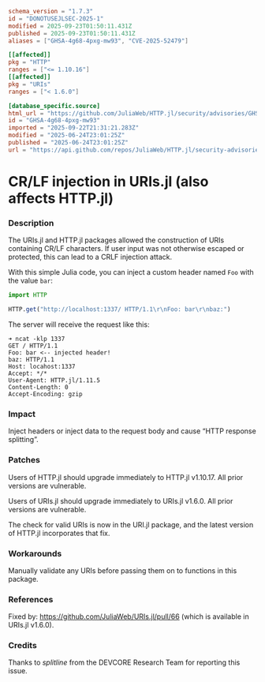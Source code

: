 ```toml
schema_version = "1.7.3"
id = "DONOTUSEJLSEC-2025-1"
modified = 2025-09-23T01:50:11.431Z
published = 2025-09-23T01:50:11.431Z
aliases = ["GHSA-4g68-4pxg-mw93", "CVE-2025-52479"]

[[affected]]
pkg = "HTTP"
ranges = ["<= 1.10.16"]
[[affected]]
pkg = "URIs"
ranges = ["< 1.6.0"]

[database_specific.source]
html_url = "https://github.com/JuliaWeb/HTTP.jl/security/advisories/GHSA-4g68-4pxg-mw93"
id = "GHSA-4g68-4pxg-mw93"
imported = "2025-09-22T21:31:21.283Z"
modified = "2025-06-24T23:01:25Z"
published = "2025-06-24T23:01:25Z"
url = "https://api.github.com/repos/JuliaWeb/HTTP.jl/security-advisories/GHSA-4g68-4pxg-mw93"
```

# CR/LF injection in URIs.jl (also affects HTTP.jl)


### Description

The URIs.jl and HTTP.jl packages allowed the construction of URIs containing CR/LF characters. If user input was not otherwise escaped or protected, this can lead to a CRLF injection attack.

With this simple Julia code, you can inject a custom header named `Foo` with the value `bar`:

```julia
import HTTP

HTTP.get("http://localhost:1337/ HTTP/1.1\r\nFoo: bar\r\nbaz:")
```

The server will receive the request like this:

```
➜ ncat -klp 1337
GET / HTTP/1.1
Foo: bar <-- injected header!
baz: HTTP/1.1
Host: locahost:1337
Accept: */*
User-Agent: HTTP.jl/1.11.5
Content-Length: 0
Accept-Encoding: gzip
```

### Impact

Inject headers or inject data to the request body and cause “HTTP response splitting”.

### Patches

Users of HTTP.jl should upgrade immediately to HTTP.jl v1.10.17. All prior versions are vulnerable.

Users of URIs.jl should upgrade immediately to URIs.jl v1.6.0. All prior versions are vulnerable.

The check for valid URIs is now in the URI.jl package, and the latest version of HTTP.jl incorporates that fix. 

### Workarounds

Manually validate any URIs before passing them on to functions in this package. 

### References

Fixed by: https://github.com/JuliaWeb/URIs.jl/pull/66 (which is available in URIs.jl v1.6.0).

### Credits

Thanks to *splitline* from the DEVCORE Research Team for reporting this issue.

